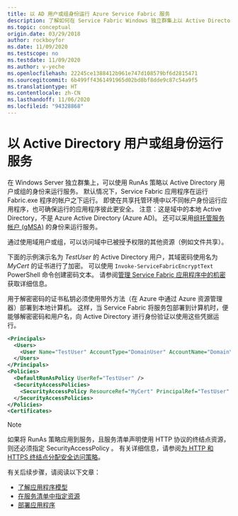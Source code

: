 ```yaml
---
title: 以 AD 用户或组身份运行 Azure Service Fabric 服务
description: 了解如何在 Service Fabric Windows 独立群集上以 Active Directory 用户或组的身份运行服务。
ms.topic: conceptual
origin.date: 03/29/2018
author: rockboyfor
ms.date: 11/09/2020
ms.testscope: no
ms.testdate: 11/09/2020
ms.author: v-yeche
ms.openlocfilehash: 22245ce1388412b961e747d108579bf6d2815471
ms.sourcegitcommit: 6b499ff4361491965d02bd8bf8dde9c87c54a9f5
ms.translationtype: HT
ms.contentlocale: zh-CN
ms.lasthandoff: 11/06/2020
ms.locfileid: "94328868"
---
```

# <a name="run-a-service-as-an-active-directory-user-or-group"></a>以 Active Directory 用户或组身份运行服务
在 Windows Server 独立群集上，可以使用 RunAs 策略以 Active Directory 用户或组的身份来运行服务。  默认情况下，Service Fabric 应用程序在运行 Fabric.exe 程序的帐户之下运行。 即使在共享托管环境中以不同帐户身份运行应用程序，也可确保运行的应用程序彼此更安全。 注意：这是域中的本地 Active Directory，不是 Azure Active Directory (Azure AD)。  还可以采用[组托管服务帐户 (gMSA)](service-fabric-run-service-as-gmsa.md) 的身份来运行服务。

通过使用域用户或组，可以访问域中已被授予权限的其他资源（例如文件共享）。

下面的示例演示名为 *TestUser* 的 Active Directory 用户，其域密码使用名为 *MyCert* 的证书进行了加密。 可以使用 `Invoke-ServiceFabricEncryptText` PowerShell 命令创建密码文本。 请参阅[管理 Service Fabric 应用程序中的机密](service-fabric-application-secret-management.md)获取详细信息。

用于解密密码的证书私钥必须使用带外方法（在 Azure 中通过 Azure 资源管理器）部署到本地计算机。 这样，当 Service Fabric 将服务包部署到计算机时，便能够解密密码和用户名，向 Active Directory 进行身份验证以使用这些凭据运行。

```xml
<Principals>
  <Users>
    <User Name="TestUser" AccountType="DomainUser" AccountName="Domain\User" Password="[Put encrypted password here using MyCert certificate]" PasswordEncrypted="true" />
  </Users>
</Principals>
<Policies>
  <DefaultRunAsPolicy UserRef="TestUser" />
  <SecurityAccessPolicies>
    <SecurityAccessPolicy ResourceRef="MyCert" PrincipalRef="TestUser" GrantRights="Full" ResourceType="Certificate" />
  </SecurityAccessPolicies>
</Policies>
<Certificates>
```

> [!NOTE] 
> 如果将 RunAs 策略应用到服务，且服务清单声明使用 HTTP 协议的终结点资源，则还必须指定 SecurityAccessPolicy  。  有关详细信息，请参阅[为 HTTP 和 HTTPS 终结点分配安全访问策略](service-fabric-assign-policy-to-endpoint.md)。 
>

<!--Every topic should have next steps and links to the next logical set of content to keep the customer engaged-->

有关后续步骤，请阅读以下文章：
* [了解应用程序模型](service-fabric-application-model.md)
* [在服务清单中指定资源](service-fabric-service-manifest-resources.md)
* [部署应用程序](service-fabric-deploy-remove-applications.md)

[image1]: ./media/service-fabric-application-runas-security/copy-to-output.png

<!-- Update_Description: update meta properties -->
